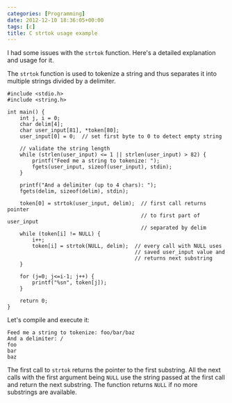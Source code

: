 ```yaml
---
categories: [Programming]
date: 2012-12-10 18:36:05+00:00
tags: [c]
title: C strtok usage example
---
```


I had some issues with the `strtok` function. Here's a detailed explanation and
usage for it.

The `strtok` function is used to tokenize a string and thus separates it into
multiple strings divided by a delimiter.

    #include <stdio.h>
    #include <string.h>

    int main() {
        int j, i = 0;
        char delim[4];
        char user_input[81], *token[80];
        user_input[0] = 0;  // set first byte to 0 to detect empty string

        // validate the string length
        while (strlen(user_input) <= 1 || strlen(user_input) > 82) {
            printf("Feed me a string to tokenize: ");
            fgets(user_input, sizeof(user_input), stdin);
        }

        printf("And a delimiter (up to 4 chars): ");
        fgets(delim, sizeof(delim), stdin);

        token[0] = strtok(user_input, delim);  // first call returns pointer
                                               // to first part of user_input
                                               // separated by delim
        while (token[i] != NULL) {
            i++;
            token[i] = strtok(NULL, delim);  // every call with NULL uses
                                             // saved user_input value and
                                             // returns next substring
        }

        for (j=0; j<=i-1; j++) {
            printf("%sn", token[j]);
        }

        return 0;
    }

Let's compile and execute it:

    Feed me a string to tokenize: foo/bar/baz
    And a delimiter: /
    foo
    bar
    baz

The first call to `strtok` returns the pointer to the first substring. All the
next calls with the first argument being `NULL` use the string passed at the
first call and return the next substring. The function returns `NULL` if no
more substrings are available.
